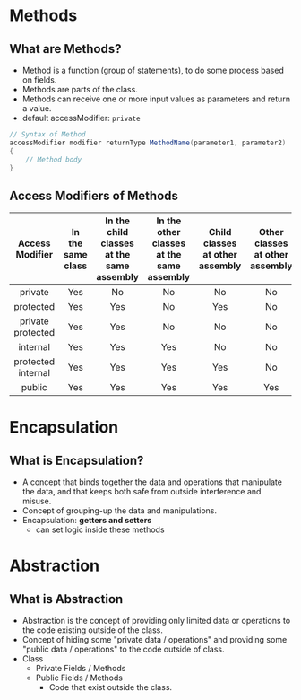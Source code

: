 # Methods

## What are Methods?

- Method is a function (group of statements), to do some process based on fields.
- Methods are parts of the class.
- Methods can receive one or more input values as parameters and return a value.
- default accessModifier: `private`

```cs
// Syntax of Method
accessModifier modifier returnType MethodName(parameter1, parameter2)
{
    // Method body
}
```

## Access Modifiers of Methods

|Access Modifier|In the same class|In the child classes at the same assembly|In the other classes at the same assembly|Child classes at other assembly|Other classes at other assembly|
|:-:|:-:|:-:|:-:|:-:|:-:|
|private|Yes|No|No|No|No|
|protected|Yes|Yes|No|Yes|No|
|private protected|Yes|Yes|No|No|No|
|internal|Yes|Yes|Yes|No|No|
|protected internal|Yes|Yes|Yes|Yes|No|
|public|Yes|Yes|Yes|Yes|Yes|

# Encapsulation

## What is Encapsulation?

- A concept that binds together the data and operations that manipulate the data, and that keeps both safe from outside interference and misuse.
- Concept of grouping-up the data and manipulations.
- Encapsulation: **getters and setters**
    - can set logic inside these methods

# Abstraction

## What is Abstraction

- Abstraction is the concept of providing only limited data or operations to the code existing outside of the class.
- Concept of hiding some "private data / operations" and providing some "public data / operations" to the code outside of class.
- Class
    - Private Fields / Methods
    - Public Fields / Methods
        - Code that exist outside the class.

















